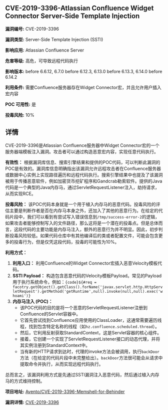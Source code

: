 ## CVE-2019-3396-Atlassian Confluence Widget Connector Server-Side Template Injection

**漏洞编号:** CVE-2019-3396

**漏洞类型:** Server-Side Template Injection (SSTI)

**影响应用:** Atlassian Confluence Server

**危害等级:** 高危，可导致远程代码执行

**影响版本:** before 6.6.12, 6.7.0 before 6.12.3, 6.13.0 before 6.13.3, 6.14.0 before 6.14.2

**利用条件:** 需要Confluence服务器存在Widget Connector宏，并且允许用户插入宏内容

**POC 可用性:** 是

**投毒风险:** 10%

## 详情

CVE-2019-3396是Atlassian Confluence服务器中Widget Connector宏的一个服务器端模板注入漏洞。攻击者可以通过构造恶意宏内容，实现任意代码执行。 

**有效性：**
根据漏洞库信息、搜索引擎结果和提供的POC代码，可以判断此漏洞的POC是有效的。漏洞库信息明确指出该漏洞允许远程攻击者在Confluence服务器或数据中心实例上实现路径遍历和远程代码执行。搜索引擎结果中也提及了该漏洞被用于传播恶意软件，例如加密货币挖矿程序和Gandcrab勒索软件。提供的Java代码是一个典型的Java内存马，通过ServletRequestListener注入，劫持请求，从而实现RCE。

**投毒风险：**
该POC代码本身就是一个用于植入内存马的恶意代码。投毒风险的评估主要是判断作者是否在内存马本身之外，还加入了其他的恶意行为。在给定的代码片段中，我们可以看到有尝试写入错误信息到`/tmp/success-error-2`的逻辑，如果攻击者能够控制写入的文件路径，那么这将是一个潜在的投毒点。但是总体而言，这段代码的主要功能是内存马注入，额外的恶意行为并不明显。因此，初步判断投毒风险较低。如果代码仓库中有其他编译后的类或者配置文件，可能会包含更多的投毒行为，但是仅凭这段代码，投毒的可能性为10%。

**利用方式：**
1.  **利用入口：** 利用Confluence的Widget Connector宏插入恶意Velocity模板代码。
2.  **SSTI Payload：** 构造包含恶意代码的Velocity模板Payload。常见的Payload用于执行系统命令，例如：`{code}${#req = facotry.getObject().getClass().forName('javax.servlet.http.HttpServletRequest').getMethod('getRuntime',null).invoke(null,null).exec('whoami')}`
3.  **内存马注入 (POC)：**
    *   该POC代码的目的是将一个恶意的ServletRequestListener注册到Confluence的Servlet容器中。
    *   它首先尝试找到Confluence应用使用的ClassLoader，这通常需要遍历线程，找到包含特定名称的线程（如`hz.confluence.scheduled.thread`）。
    *   然后，它利用反射获取StandardContext，这是Servlet容器的核心组件。
    *   接着，它创建一个实现了ServletRequestListener接口的动态代理，并将其实例注册到StandardContext中。
    *   当有新的HTTP请求到达时，代理的invoke方法会被调用，执行`backDoor`方法（在给定的代码片段中未完整给出）。`backDoor`方法很可能会从请求中提取命令并执行，从而实现远程代码执行。

总而言之，该漏洞利用方式是先通过SSTI漏洞注入恶意代码，然后通过植入内存马的方式维持控制。


**项目地址:** [Avento/CVE-2019-3396-Memshell-for-Behinder](https://github.com/Avento/CVE-2019-3396-Memshell-for-Behinder)

**漏洞详情:** [CVE-2019-3396](https://nvd.nist.gov/vuln/detail/CVE-2019-3396)
